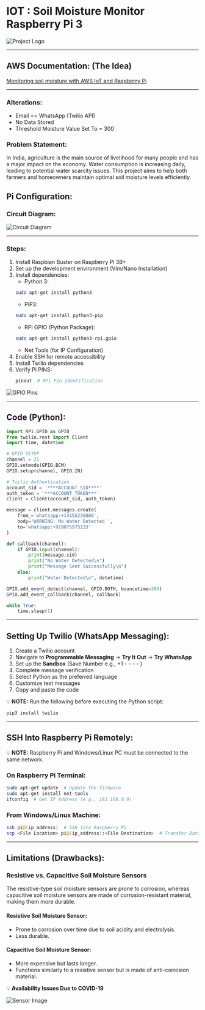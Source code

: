 # IOT : Soil Moisture Monitor Raspberry Pi 3

![Project Logo](https://s3-us-west-2.amazonaws.com/secure.notion-static.com/e619a261-38db-4f2b-b620-6df273a4e23f/CULOGO.png)

---

## AWS Documentation: (The Idea)

[Monitoring soil moisture with AWS IoT and Raspberry Pi](https://docs.aws.amazon.com/iot/latest/developerguide/iot-moisture-tutorial.html)

---

### Alterations:

- Email == WhatsApp (Twilio API)
- No Data Stored
- Threshold Moisture Value Set To = 300

### Problem Statement:

In India, agriculture is the main source of livelihood for many people and has a major impact on the economy. Water consumption is increasing daily, leading to potential water scarcity issues. This project aims to help both farmers and homeowners maintain optimal soil moisture levels efficiently.

## Pi Configuration:

### Circuit Diagram:

![Circuit Diagram](https://s3-us-west-2.amazonaws.com/secure.notion-static.com/e3c8a25a-a246-4630-966a-4fe625be1965/Pi.png)

---

### Steps:

1. Install Raspbian Buster on Raspberry Pi 3B+
2. Set up the development environment (Vim/Nano Installation)
3. Install dependencies:
    - Python 3:
    ```bash
    sudo apt-get install python3
    ```
    - PiP3:
    ```bash
    sudo apt-get install python3-pip
    ```
    - RPi GPIO (Python Package):
    ```bash
    sudo apt-get install python3-rpi.gpio
    ```
    - Net Tools (for IP Configuration)
4. Enable SSH for remote accessibility
5. Install Twilio dependencies
6. Verify Pi PINS:
    ```bash
    pinout  # RPi Pin Identification
    ```

![GPIO Pins](https://s3-us-west-2.amazonaws.com/secure.notion-static.com/c86234df-0d8b-4e72-ac30-f9b26c715718/Raspberry_pi_3_GPIO_pins_v2.png)

---

## Code (Python):

```python
import RPi.GPIO as GPIO
from twilio.rest import Client 
import time, datetime

# GPIO SETUP
channel = 21
GPIO.setmode(GPIO.BCM)
GPIO.setup(channel, GPIO.IN)

# Twilio Authentication
account_sid = '****ACCOUNT_SID****' 
auth_token = '***ACCOUNT_TOKEN***' 
client = Client(account_sid, auth_token) 

message = client.messages.create( 
    from_='whatsapp:+14155238886',  
    body='WARNING: No Water Detected ',      
    to='whatsapp:+919075975133' 
)

def callback(channel):
    if GPIO.input(channel): 
        print(message.sid)
        print("No Water Detected\n")
        print("Message Sent Successfully\n")
    else:
        print("Water Detected\n", datetime)

GPIO.add_event_detect(channel, GPIO.BOTH, bouncetime=300) 
GPIO.add_event_callback(channel, callback)

while True:
    time.sleep(1)
```

---

## Setting Up Twilio (WhatsApp Messaging):

1. Create a Twilio account
2. Navigate to **Programmable Messaging** → **Try It Out** → **Try WhatsApp**
3. Set up the **Sandbox** (Save Number e.g., +1 - - - - )
4. Complete message verification
5. Select Python as the preferred language
6. Customize text messages
7. Copy and paste the code

💡 **NOTE:** Run the following before executing the Python script:
```bash
pip3 install twilio
```

---

## SSH Into Raspberry Pi Remotely:

💡 **NOTE:** Raspberry Pi and Windows/Linux PC must be connected to the same network.

### On Raspberry Pi Terminal:
```bash
sudo apt-get update  # Update the firmware
sudo apt-get install net-tools
ifconfig  # Get IP Address (e.g., 192.168.0.9)
```

### From Windows/Linux Machine:
```bash
ssh pi@(ip_address)  # SSH into Raspberry Pi
scp <File Location> pi@(ip_address):<File Destination>  # Transfer Data
```

---

## Limitations (Drawbacks):

### **Resistive vs. Capacitive Soil Moisture Sensors**

The resistive-type soil moisture sensors are prone to corrosion, whereas capacitive soil moisture sensors are made of corrosion-resistant material, making them more durable.

#### **Resistive Soil Moisture Sensor:**
- Prone to corrosion over time due to soil acidity and electrolysis.
- Less durable.

#### **Capacitive Soil Moisture Sensor:**
- More expensive but lasts longer.
- Functions similarly to a resistive sensor but is made of anti-corrosion material.

💡 **Availability Issues Due to COVID-19**

![Sensor Image](https://s3-us-west-2.amazonaws.com/secure.notion-static.com/637ad011-c927-4959-9eff-787245dd719d/WhatsApp_Image_2021-05-04_at_11.58.18_AM.jpeg)
